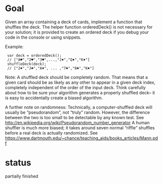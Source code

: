 # Goal

Given an array containing a deck of cards, implement a function that shuffles the deck. The helper function orderedDeck() is not necessary for your solution; it is provided to create an ordered deck if you debug your code in the console or using snippets.

Example:
```
 var deck = orderedDeck();
 // ["A♥","2♥","3♥",...,"J♦","Q♦","K♦"]
 shuffleDeck(deck);
 // ["2♠","J♣","A♦", ... ,"7♣","8♣","K♠"]
 ```
Note:
A shuffled deck should be completely random. That means that a given card should be as likely as any other to appear in a given deck index, completely independent of the order of the input deck. Think carefully about how to be sure your algorithm generates a properly shuffled deck– it is easy to accidentally create a biased algorithm.

A further note on randomness:
Technically, a computer-shuffled deck will usually be “pseudorandom”, not “truly” random. However, the difference between the two is too small to be detectable by any known test. See http://en.wikipedia.org/wiki/Pseudorandom_number_generator
A human shuffler is much more biased; it takes around seven normal “riffle” shuffles before a real deck is actually randomized. See https://www.dartmouth.edu/~chance/teaching_aids/books_articles/Mann.pdf

# status

partially finished